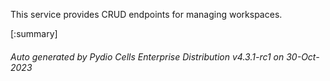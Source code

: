 






This service provides CRUD endpoints for managing workspaces.

[:summary]

###### Auto generated by Pydio Cells Enterprise Distribution v4.3.1-rc1 on 30-Oct-2023
